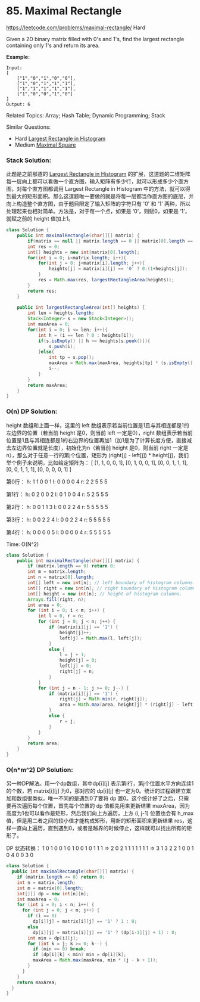 # 85. Maximal Rectangle
<https://leetcode.com/problems/maximal-rectangle/>
Hard

Given a 2D binary matrix filled with 0's and 1's, find the largest rectangle containing only 1's and return its area.

**Example:**

    Input:
    [
        ["1","0","1","0","0"],
        ["1","0","1","1","1"],
        ["1","1","1","1","1"],
        ["1","0","0","1","0"]
    ]
    Output: 6

Related Topics: Array; Hash Table; Dynamic Programming; Stack

Similar Questions: 
* Hard [Largest Rectangle in Histogram](https://leetcode.com/problems/largest-rectangle-in-histogram/)
* Medium [Maximal Square](https://leetcode.com/problems/maximal-square/)

### Stack Solution: 
此题是之前那道的 [Largest Rectangle in Histogram](84.%20Largest%20Rectangle%20in%20Histogram.md) 的扩展，这道题的二维矩阵每一层向上都可以看做一个直方图，输入矩阵有多少行，就可以形成多少个直方图，对每个直方图都调用 Largest Rectangle in Histogram 中的方法，就可以得到最大的矩形面积。那么这道题唯一要做的就是将每一层都当作直方图的底层，并向上构造整个直方图，由于题目限定了输入矩阵的字符只有 '0' 和 '1' 两种，所以处理起来也相对简单。方法是，对于每一个点，如果是 ‘0’，则赋0，如果是 ‘1’，就赋之前的 height 值加上1。

```java
class Solution {
    public int maximalRectangle(char[][] matrix) {
        if(matrix == null || matrix.length == 0 || matrix[0].length == 0) return 0;
        int res = 0;
        int[] heights = new int[matrix[0].length];
        for(int i = 0; i<matrix.length; i++){
            for(int j = 0; j<matrix[i].length; j++){
                heights[j] = matrix[i][j] == '0' ? 0:(1+heights[j]);
            }
            res = Math.max(res, largestRectangleArea(heights));
        }
        return res;
    }
    
    public int largestRectangleArea(int[] heights) {
        int len = heights.length;
        Stack<Integer> s = new Stack<Integer>();
        int maxArea = 0;
        for(int i = 0; i <= len; i++){
            int h = (i == len ? 0 : heights[i]);
            if(s.isEmpty() || h >= heights[s.peek()]){
                s.push(i);
            }else{
                int tp = s.pop();
                maxArea = Math.max(maxArea, heights[tp] * (s.isEmpty() ? i : i - 1 - s.peek()));
                i--;
            }
        }
        return maxArea;
    }
}
```

### O(n) DP Solution: 
height 数组和上面一样，这里的 left 数组表示若当前位置是1且与其相连都是1的左边界的位置（若当前 height 是0，则当前 left 一定是0），right 数组表示若当前位置是1且与其相连都是1的右边界的位置再加1（加1是为了计算长度方便，直接减去左边界位置就是长度），初始化为n（若当前 height 是0，则当前 right 一定是n），那么对于任意一行的第j个位置，矩形为 (right[j] - left[j]) * height[j]，我们举个例子来说明，比如给定矩阵为：
[
  [1, 1, 0, 0, 1],
  [0, 1, 0, 0, 1],
  [0, 0, 1, 1, 1],
  [0, 0, 1, 1, 1],
  [0, 0, 0, 0, 1]
]

第0行：
    h: 1 1 0 0 1
    l: 0 0 0 0 4
    r: 2 2 5 5 5 
 

第1行：
    h: 0 2 0 0 2
    l: 0 1 0 0 4
    r: 5 2 5 5 5 
 

第2行：
    h: 0 0 1 1 3
    l: 0 0 2 2 4
    r: 5 5 5 5 5
 

第3行：
    h: 0 0 2 2 4
    l: 0 0 2 2 4
    r: 5 5 5 5 5
 

第4行：
    h: 0 0 0 0 5
    l: 0 0 0 0 4
    r: 5 5 5 5 5 

Time: O(N^2)

```java
class Solution {
    public int maximalRectangle(char[][] matrix) {
        if (matrix.length == 0) return 0;
        int m = matrix.length;
        int n = matrix[0].length;
        int[] left = new int[n]; // left boundary of histogram columns.
        int[] right = new int[n]; // right boundary of histogram columns.
        int[] height = new int[n]; // height of histogram columns.
        Arrays.fill(right, n);
        int area = 0;
        for (int i = 0; i < m; i++) {
            int l = 0, r = n;
            for (int j = 0; j < n; j++) {
                if (matrix[i][j] == '1') {
                    height[j]++;
                    left[j] = Math.max(l, left[j]);
                }
                else {
                    l = j + 1;
                    height[j] = 0;
                    left[j] = 0;
                    right[j] = n;
                }
            }
            for (int j = n - 1; j >= 0; j--) {
                if (matrix[i][j] == '1') {
                    right[j] = Math.min(r, right[j]);
                    area = Math.max(area, height[j] * (right[j] - left[j]));
                }
                else {
                    r = j;
                }
            }
        }
        return area;
    }
}
```


### O(n*m^2) DP Solution: 
另一种DP解法。用一个dp数组，其中dp[i][j] 表示第i行，第j个位置水平方向连续1的个数，若 matrix[i][j] 为0，那对应的 dp[i][j] 也一定为0。统计的过程跟建立累加和数组很类似，唯一不同的是遇到0了要将 dp 置0。这个统计好了之后，只需要再次遍历每个位置，首先每个位置的 dp 值都先用来更新结果 maxArea，因为高度为1也可以看作是矩形，然后我们向上方遍历，上方 (i, j-1) 位置也会有 h_max 值，但是用二者之间的较小值才能构成矩形，用新的矩形面积来更新结果 res，这样一直向上遍历，直到遇到0，或者是越界的时候停止，这样就可以找出所有的矩形了。

DP 状态转换：
    1 0 1 0 0      1 0 1 0 0
    1 0 1 1 1  =>  2 0 2 1 1
    1 1 1 1 1  =>  3 1 3 2 2
    1 0 0 1 0      4 0 0 3 0

```java
class Solution {
  public int maximalRectangle(char[][] matrix) {
    if (matrix.length <= 0) return 0;
    int n = matrix.length;
    int m = matrix[0].length;
    int[][] dp = new int[n][m];
    int maxArea = 0;
    for (int i = 0; i < n; i++) {
      for (int j = 0; j < m; j++) {
        if (i == 0)
		  dp[i][j] = matrix[i][j] == '1' ? 1 : 0;
        else
		  dp[i][j] = matrix[i][j] == '1' ? (dp[i-1][j] + 1) : 0;
        int min = dp[i][j];
        for (int k = j; k >= 0; k--) {
          if (min == 0) break;
          if (dp[i][k] < min) min = dp[i][k];
          maxArea = Math.max(maxArea, min * (j - k + 1));
        }
      }
    }
    return maxArea;
  }
}
```